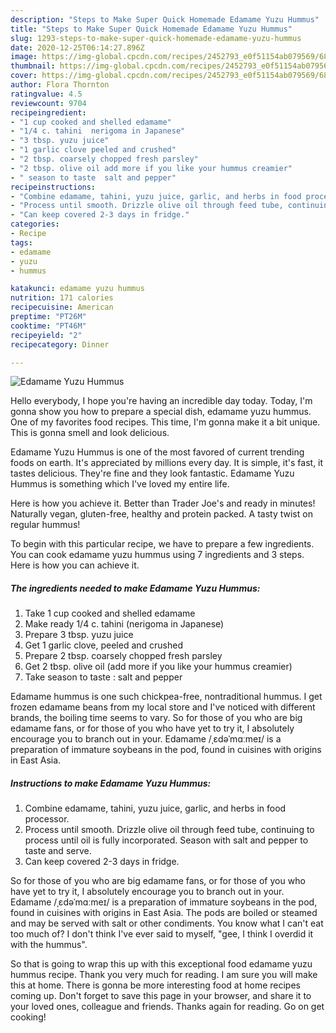 ```yaml
---
description: "Steps to Make Super Quick Homemade Edamame Yuzu Hummus"
title: "Steps to Make Super Quick Homemade Edamame Yuzu Hummus"
slug: 1293-steps-to-make-super-quick-homemade-edamame-yuzu-hummus
date: 2020-12-25T06:14:27.896Z
image: https://img-global.cpcdn.com/recipes/2452793_e0f51154ab079569/680x482cq70/edamame-yuzu-hummus-recipe-main-photo.jpg
thumbnail: https://img-global.cpcdn.com/recipes/2452793_e0f51154ab079569/680x482cq70/edamame-yuzu-hummus-recipe-main-photo.jpg
cover: https://img-global.cpcdn.com/recipes/2452793_e0f51154ab079569/680x482cq70/edamame-yuzu-hummus-recipe-main-photo.jpg
author: Flora Thornton
ratingvalue: 4.5
reviewcount: 9704
recipeingredient:
- "1 cup cooked and shelled edamame"
- "1/4 c. tahini  nerigoma in Japanese"
- "3 tbsp. yuzu juice"
- "1 garlic clove peeled and crushed"
- "2 tbsp. coarsely chopped fresh parsley"
- "2 tbsp. olive oil add more if you like your hummus creamier"
- " season to taste  salt and pepper"
recipeinstructions:
- "Combine edamame, tahini, yuzu juice, garlic, and herbs in food processor."
- "Process until smooth. Drizzle olive oil through feed tube, continuing to process until oil is fully incorporated. Season with salt and pepper to taste and serve."
- "Can keep covered 2-3 days in fridge."
categories:
- Recipe
tags:
- edamame
- yuzu
- hummus

katakunci: edamame yuzu hummus 
nutrition: 171 calories
recipecuisine: American
preptime: "PT26M"
cooktime: "PT46M"
recipeyield: "2"
recipecategory: Dinner

---
```



![Edamame Yuzu Hummus](https://img-global.cpcdn.com/recipes/2452793_e0f51154ab079569/680x482cq70/edamame-yuzu-hummus-recipe-main-photo.jpg)

Hello everybody, I hope you're having an incredible day today. Today, I'm gonna show you how to prepare a special dish, edamame yuzu hummus. One of my favorites food recipes. This time, I'm gonna make it a bit unique. This is gonna smell and look delicious.

Edamame Yuzu Hummus is one of the most favored of current trending foods on earth. It's appreciated by millions every day. It is simple, it's fast, it tastes delicious. They're fine and they look fantastic. Edamame Yuzu Hummus is something which I've loved my entire life.

Here is how you achieve it. Better than Trader Joe&#39;s and ready in minutes! Naturally vegan, gluten-free, healthy and protein packed. A tasty twist on regular hummus!


To begin with this particular recipe, we have to prepare a few ingredients. You can cook edamame yuzu hummus using 7 ingredients and 3 steps. Here is how you can achieve it.

<!--inarticleads1-->

##### The ingredients needed to make Edamame Yuzu Hummus:

1. Take 1 cup cooked and shelled edamame
1. Make ready 1/4 c. tahini  (nerigoma in Japanese)
1. Prepare 3 tbsp. yuzu juice
1. Get 1 garlic clove, peeled and crushed
1. Prepare 2 tbsp. coarsely chopped fresh parsley
1. Get 2 tbsp. olive oil (add more if you like your hummus creamier)
1. Take  season to taste : salt and pepper


Edamame hummus is one such chickpea-free, nontraditional hummus. I get frozen edamame beans from my local store and I&#39;ve noticed with different brands, the boiling time seems to vary. So for those of you who are big edamame fans, or for those of you who have yet to try it, I absolutely encourage you to branch out in your. Edamame /ˌɛdəˈmɑːmeɪ/ is a preparation of immature soybeans in the pod, found in cuisines with origins in East Asia. 

<!--inarticleads2-->

##### Instructions to make Edamame Yuzu Hummus:

1. Combine edamame, tahini, yuzu juice, garlic, and herbs in food processor.
1. Process until smooth. Drizzle olive oil through feed tube, continuing to process until oil is fully incorporated. Season with salt and pepper to taste and serve.
1. Can keep covered 2-3 days in fridge.


So for those of you who are big edamame fans, or for those of you who have yet to try it, I absolutely encourage you to branch out in your. Edamame /ˌɛdəˈmɑːmeɪ/ is a preparation of immature soybeans in the pod, found in cuisines with origins in East Asia. The pods are boiled or steamed and may be served with salt or other condiments. You know what I can&#39;t eat too much of? I don&#39;t think I&#39;ve ever said to myself, &#34;gee, I think I overdid it with the hummus&#34;. 

So that is going to wrap this up with this exceptional food edamame yuzu hummus recipe. Thank you very much for reading. I am sure you will make this at home. There is gonna be more interesting food at home recipes coming up. Don't forget to save this page in your browser, and share it to your loved ones, colleague and friends. Thanks again for reading. Go on get cooking!
